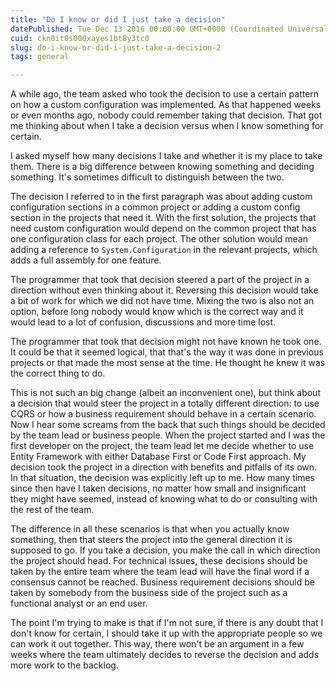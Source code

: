 ```yaml
---
title: "Do I know or did I just take a decision"
datePublished: Tue Dec 13 2016 00:00:00 GMT+0000 (Coordinated Universal Time)
cuid: ckn0it0s000xayes1bt8y3tc0
slug: do-i-know-or-did-i-just-take-a-decision-2
tags: general

---
```



A while ago, the team asked who took the decision to use a certain pattern on how a custom configuration was implemented. As that happened weeks or even months ago, nobody could remember taking that decision. That got me thinking about when I take a decision versus when I know something for certain.

I asked myself how many decisions I take and whether it is my place to take them. There is a big difference between knowing something and deciding something. It's sometimes difficult to distinguish between the two.

The decision I referred to in the first paragraph was about adding custom configuration sections in a common project or adding a custom config section in the projects that need it. With the first solution, the projects that need custom configuration would depend on the common project that has one configuration class for each project. The other solution would mean adding a reference to `System.Configuration` in the relevant projects, which adds a full assembly for one feature.

The programmer that took that decision steered a part of the project in a direction without even thinking about it. Reversing this decision would take a bit of work for which we did not have time. Mixing the two is also not an option, before long nobody would know which is the correct way and it would lead to a lot of confusion, discussions and more time lost.

The programmer that took that decision might not have known he took one. It could be that it seemed logical, that that's the way it was done in previous projects or that made the most sense at the time. He thought he knew it was the correct thing to do.

This is not such an big change (albeit an inconvenient one), but think about a decision that would steer the project in a totally different direction: to use CQRS or how a business requirement should behave in a certain scenario. Now I hear some screams from the back that such things should be decided by the team lead or business people. When the project started and I was the first developer on the project, the team lead let me decide whether to use Entity Framework with either Database First or Code First approach. My decision took the project in a direction with benefits and pitfalls of its own. In that situation, the decision was explicitly left up to me. How many times since then have I taken decisions, no matter how small and insignificant they might have seemed, instead of knowing what to do or consulting with the rest of the team.

The difference in all these scenarios is that when you actually know something, then that steers the project into the general direction it is supposed to go. If you take a decision, you make the call in which direction the project should head. For technical issues, these decisions should be taken by the entire team where the team lead will have the final word if a consensus cannot be reached. Business requirement decisions should be taken by somebody from the business side of the project such as a functional analyst or an end user.

The point I'm trying to make is that if I'm not sure, if there is any doubt that I don't know for certain, I should take it up with the appropriate people so we can work it out together. This way, there won't be an argument in a few weeks where the team ultimately decides to reverse the decision and adds more work to the backlog.
